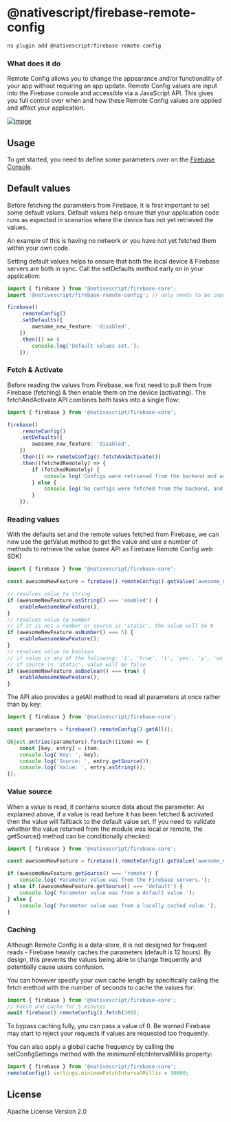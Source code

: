 # @nativescript/firebase-remote-config

```javascript
ns plugin add @nativescript/firebase-remote-config
```

### What does it do

Remote Config allows you to change the appearance and/or functionality of your app without requiring an app update. Remote Config values are input into the Firebase console and accessible via a JavaScript API. This gives you full control over when and how these Remote Config values are applied and affect your application.

[![image](https://img.youtube.com/vi/_CXXVFPO6f0/hqdefault.jpg)](https://www.youtube.com/watch?v=_CXXVFPO6f0)

## Usage

To get started, you need to define some parameters over on the [Firebase Console](https://console.firebase.google.com/project/_/config).

## Default values

Before fetching the parameters from Firebase, it is first important to set some default values. Default values help ensure that your application code runs as expected in scenarios where the device has not yet retrieved the values.

An example of this is having no network or you have not yet fetched them within your own code.

Setting default values helps to ensure that both the local device & Firebase servers are both in sync. Call the setDefaults method early on in your application:

```ts
import { firebase } from '@nativescript/firebase-core';
import '@nativescript/firebase-remote-config'; // only needs to be imported 1x

firebase()
	.remoteConfig()
	.setDefaults({
		awesome_new_feature: 'disabled',
	})
	.then(() => {
		console.log('Default values set.');
	});
```

### Fetch & Activate

Before reading the values from Firebase, we first need to pull them from Firebase (fetching) & then enable them on the device (activating). The fetchAndActivate API combines both tasks into a single flow:

```ts
import { firebase } from '@nativescript/firebase-core';

firebase()
	.remoteConfig()
	.setDefaults({
		awesome_new_feature: 'disabled',
	})
	.then(() => remoteConfig().fetchAndActivate())
	.then((fetchedRemotely) => {
		if (fetchedRemotely) {
			console.log('Configs were retrieved from the backend and activated.');
		} else {
			console.log('No configs were fetched from the backend, and the local configs were already activated');
		}
	});
```

### Reading values

With the defaults set and the remote values fetched from Firebase, we can now use the getValue method to get the value and use a number of methods to retrieve the value (same API as Firebase Remote Config web SDK)

```ts
import { firebase } from '@nativescript/firebase-core';

const awesomeNewFeature = firebase().remoteConfig().getValue('awesome_new_feature');

// resolves value to string
if (awesomeNewFeature.asString() === 'enabled') {
	enableAwesomeNewFeature();
}
// resolves value to number
// if it is not a number or source is 'static', the value will be 0
if (awesomeNewFeature.asNumber() === 5) {
	enableAwesomeNewFeature();
}
// resolves value to boolean
// if value is any of the following: '1', 'true', 't', 'yes', 'y', 'on', it will resolve to true
// if source is 'static', value will be false
if (awesomeNewFeature.asBoolean() === true) {
	enableAwesomeNewFeature();
}
```

The API also provides a getAll method to read all parameters at once rather than by key:

```ts
import { firebase } from '@nativescript/firebase-core';

const parameters = firebase().remoteConfig().getAll();

Object.entries(parameters).forEach((item) => {
	const [key, entry] = item;
	console.log('Key: ', key);
	console.log('Source: ', entry.getSource());
	console.log('Value: ', entry.asString());
});
```

### Value source

When a value is read, it contains source data about the parameter. As explained above, if a value is read before it has been fetched & activated then the value will fallback to the default value set. If you need to validate whether the value returned from the module was local or remote, the getSource() method can be conditionally checked:

```ts
import { firebase } from '@nativescript/firebase-core';

const awesomeNewFeature = firebase().remoteConfig().getValue('awesome_new_feature');

if (awesomeNewFeature.getSource() === 'remote') {
	console.log('Parameter value was from the Firebase servers.');
} else if (awesomeNewFeature.getSource() === 'default') {
	console.log('Parameter value was from a default value.');
} else {
	console.log('Parameter value was from a locally cached value.');
}
```

### Caching

Although Remote Config is a data-store, it is not designed for frequent reads - Firebase heavily caches the parameters (default is 12 hours). By design, this prevents the values being able to change frequently and potentially cause users confusion.

You can however specify your own cache length by specifically calling the fetch method with the number of seconds to cache the values for:

```ts
import { firebase } from '@nativescript/firebase-core';
// Fetch and cache for 5 minutes
await firebase().remoteConfig().fetch(300);
```

To bypass caching fully, you can pass a value of 0. Be warned Firebase may start to reject your requests if values are requested too frequently.

You can also apply a global cache frequency by calling the setConfigSettings method with the minimumFetchIntervalMillis property:

```ts
import { firebase } from '@nativescript/firebase-core';
remoteConfig().settings.minimumFetchIntervalMillis = 30000;
```

## License

Apache License Version 2.0
